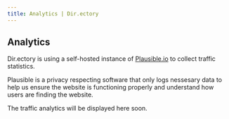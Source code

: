 ```yaml
---
title: Analytics | Dir.ectory
---
```


## Analytics

Dir.ectory is using a self-hosted instance of <a href="https://plausible.io" target="_BLANK">Plausible.io</a> to collect traffic statistics. 

Plausible is a privacy respecting software that only logs nessesary data to help us ensure the website is functioning properly and understand how users are finding the website.
  
The traffic analytics will be displayed here soon.